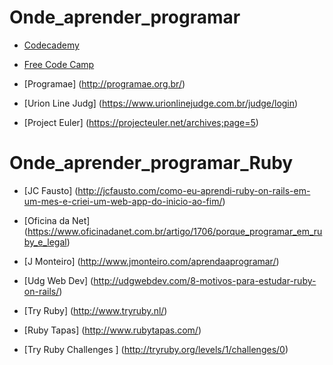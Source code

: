 # Onde_aprender_programar

- [Codecademy](_https://www.codecademy.com/pt-BR/learn)

- [Free Code Camp](http://freecodecamp.com/)

- [Programae] (http://programae.org.br/)

- [Urion Line Judg] (https://www.urionlinejudge.com.br/judge/login)

- [Project Euler] (https://projecteuler.net/archives;page=5)

# Onde_aprender_programar_Ruby

- [JC Fausto] (http://jcfausto.com/como-eu-aprendi-ruby-on-rails-em-um-mes-e-criei-um-web-app-do-inicio-ao-fim/)

- [Oficina da Net] (https://www.oficinadanet.com.br/artigo/1706/porque_programar_em_ruby_e_legal)

- [J Monteiro] (http://www.jmonteiro.com/aprendaaprogramar/)

- [Udg Web Dev] (http://udgwebdev.com/8-motivos-para-estudar-ruby-on-rails/)

- [Try Ruby] (http://www.tryruby.nl/)

- [Ruby Tapas] (http://www.rubytapas.com/)

- [Try Ruby Challenges ] (http://tryruby.org/levels/1/challenges/0)



